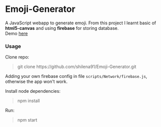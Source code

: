 # Emoji-Generator

A JavaScript webapp to generate emoji. From this project I learnt basic of **html5-canvas** and using **firebase** for storing database.\
Demo [here](https://emoji-generator-hoang.herokuapp.com/)

### Usage
Clone repo:
> git clone ht<span>tps://github.com/shilena91/Emoji-Generator.git

Adding your own firebase config in file ```scripts/Network/firebase.js```, otherwise the app won't work.

Install node dependencies:
> npm install

Run:
> npm start

